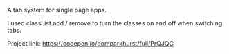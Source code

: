 A tab system for single page apps. 

I used classList.add / remove to turn the classes on and off when switching tabs.

Project link: https://codepen.io/domparkhurst/full/PrQJQG
